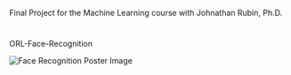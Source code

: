  Final Project for the Machine Learning course with Johnathan Rubin, Ph.D.
 #
 ORL-Face-Recognition

![Face Recognition Poster Image](ORL-Face-Recognition/MachinLearning_PosterPicture.png)
